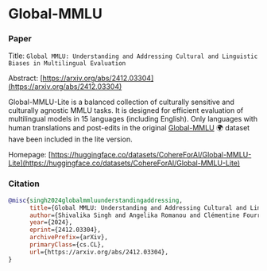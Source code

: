 # Global-MMLU

### Paper

Title: `Global MMLU: Understanding and Addressing Cultural and Linguistic Biases in Multilingual Evaluation`

Abstract: [https://arxiv.org/abs/2412.03304](https://arxiv.org/abs/2412.03304)

Global-MMLU-Lite is a balanced collection of culturally sensitive and culturally agnostic MMLU tasks. It is designed for efficient evaluation of multilingual models in 15 languages (including English). Only languages with human translations and post-edits in the original [Global-MMLU](https://huggingface.co/datasets/CohereForAI/Global-MMLU) 🌍 dataset have been included in the lite version.

Homepage: [https://huggingface.co/datasets/CohereForAI/Global-MMLU-Lite](https://huggingface.co/datasets/CohereForAI/Global-MMLU-Lite)

### Citation

```bibtex
@misc{singh2024globalmmluunderstandingaddressing,
      title={Global MMLU: Understanding and Addressing Cultural and Linguistic Biases in Multilingual Evaluation},
      author={Shivalika Singh and Angelika Romanou and Clémentine Fourrier and David I. Adelani and Jian Gang Ngui and Daniel Vila-Suero and Peerat Limkonchotiwat and Kelly Marchisio and Wei Qi Leong and Yosephine Susanto and Raymond Ng and Shayne Longpre and Wei-Yin Ko and Madeline Smith and Antoine Bosselut and Alice Oh and Andre F. T. Martins and Leshem Choshen and Daphne Ippolito and Enzo Ferrante and Marzieh Fadaee and Beyza Ermis and Sara Hooker},
      year={2024},
      eprint={2412.03304},
      archivePrefix={arXiv},
      primaryClass={cs.CL},
      url={https://arxiv.org/abs/2412.03304},
}
```
